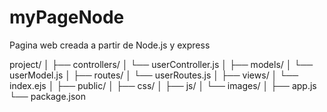 # myPageNode
Pagina web creada a partir de Node.js y express


project/
│
├── controllers/
│   └── userController.js
│
├── models/
│   └── userModel.js
│
├── routes/
│   └── userRoutes.js
│
├── views/
│   └── index.ejs
│
├── public/
│   ├── css/
│   ├── js/
│   └── images/
│
├── app.js
└── package.json
